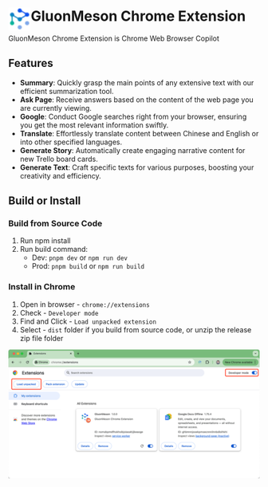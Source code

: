 # <img src="public/icons/gm_logo.png" width="45" align="left"> GluonMeson Chrome Extension

GluonMeson Chrome Extension is Chrome Web Browser Copilot

## Features

* **Summary**: Quickly grasp the main points of any extensive text with our efficient summarization tool.
* **Ask Page**: Receive answers based on the content of the web page you are currently viewing.
* **Google**: Conduct Google searches right from your browser, ensuring you get the most relevant information swiftly.
* **Translate**: Effortlessly translate content between Chinese and English or into other specified languages.
* **Generate Story**: Automatically create engaging narrative content for new Trello board cards.
* **Generate Text**: Craft specific texts for various purposes, boosting your creativity and efficiency.

## Build or Install

### Build from Source Code

1. Run npm install
2. Run build command:
    - Dev: `pnpm dev` or `npm run dev`
    - Prod: `pnpm build` or `npm run build`

### Install in Chrome
1. Open in browser - `chrome://extensions`
2. Check - `Developer mode`
3. Find and Click - `Load unpacked extension`
4. Select - `dist` folder if you build from source code, or unzip the release zip file folder

<img src="public/setup_chrome_extension.png"/>



